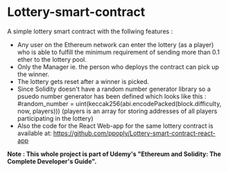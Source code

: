 # Lottery-smart-contract

A simple lottery smart contract with the follwing features :

- Any user on the Ethereum network can enter the lottery (as a player) who is able to fulfill the minimum requirement of sending more than 0.1 ether to the lottery pool. 
- Only the Manager ie. the person who deploys the contract can pick up the winner.
- The lottery gets reset after a winner is picked.
- Since Solidity doesn't have a random number generator library so a psuedo number generator has been defined which looks like this :
#random_number = uint(keccak256(abi.encodePacked(block.difficulty, now, players)))
(players is an array for storing addresses of all players participating in the lottery)
- Also the code for the React Web-app for the same lottery contract is available at: https://github.com/ppoply/Lottery-smart-contract-react-app

<strong> Note : This whole project is part of Udemy's "Ethereum and Solidity: The Complete Developer's Guide".</strong>
